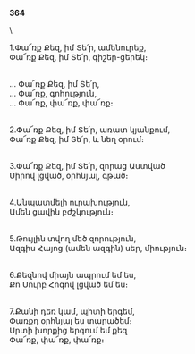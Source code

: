 **364**

\

1.Փա՜ռք Քեզ, իմ Տե՛ր, ամենուրեք,\
 Փա՜ռք Քեզ, իմ Տե՛ր, գիշեր-ցերեկ։

\
... Փա՜ռք Քեզ, իմ Տե՛ր,\
... Փա՜ռք, գոհություն,\
... Փա՜ռք, փա՜ռք, փա՜ռք։

\
2.Փա՜ռք Քեզ, իմ Տե՛ր, առատ կյանքում,\
Փա՜ռք Քեզ, իմ Տե՛ր, և նեղ օրում։

\
3.Փա՜ռք Քեզ, իմ Տե՛ր, զորաց Աստված\
Սիրով լցված, օրհնյալ, գթած։

\
4.Անպատմելի ուրախություն,\
Ամեն ցավին բժշկություն։

\
5.Թույլին տվող մեծ զորություն,\
Ազգիս Հայոց (ամեն ազգին) սեր, միություն։

\
6.Քեզնով միայն ապրում եմ ես,\
Քո Սուրբ Հոգով լցված եմ ես։

\
7.Քանի դեռ կամ, պիտի երգեմ,\
Փառքդ օրհնյալ ես տարածեմ։\
 Սրտի խորքից երգում եմ քեզ\
 Փա՜ռք, փա՜ռք, փա՜ռք։
